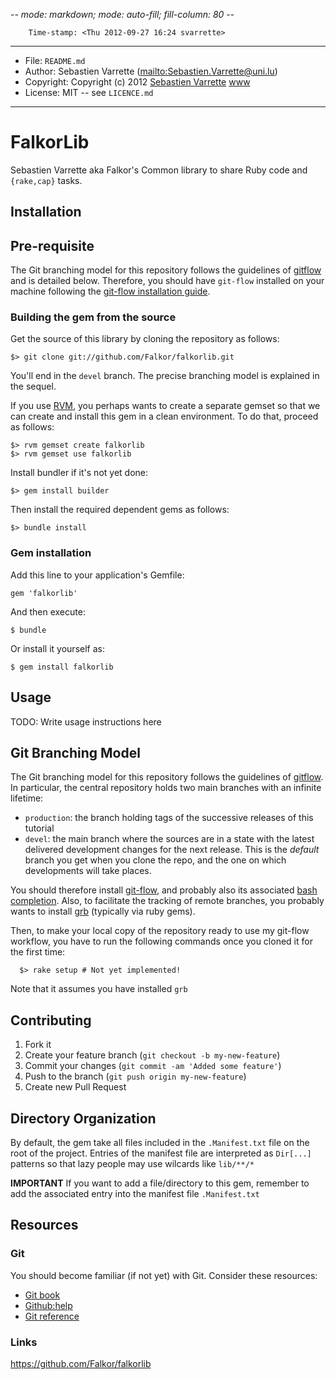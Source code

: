 -*- mode: markdown; mode: auto-fill; fill-column: 80 -*-

        Time-stamp: <Thu 2012-09-27 16:24 svarrette>

-------------------------------------------
* File:   	 `README.md`
* Author:  	 Sebastien Varrette (<mailto:Sebastien.Varrette@uni.lu>)
* Copyright: Copyright (c) 2012 [Sebastien Varrette](mailto:<Sebastien.Varrette@uni.lu>) [www](http://varrette.gforge.uni.lu) 
* License:   MIT -- see `LICENCE.md`

-------------------

# FalkorLib

Sebastien Varrette aka Falkor's Common library to share Ruby code and `{rake,cap}`
tasks. 

## Installation

## Pre-requisite

The Git branching model for this repository follows the guidelines of
[gitflow](http://nvie.com/posts/a-successful-git-branching-model/) and is
detailed below. Therefore, you should have `git-flow` installed on your machine
following the
[git-flow installation guide](https://github.com/nvie/gitflow/wiki/Installation). 

### Building the gem from the source

Get the source of this library by cloning the repository as follows: 

	$> git clone git://github.com/Falkor/falkorlib.git

You'll end in the `devel` branch. The precise branching model is explained in
the sequel. 

If you use [RVM](http://beginrescueend.com/), you perhaps wants to create a
separate gemset so that we can create and install this gem in a clean
environment. To do that, proceed as follows:

    $> rvm gemset create falkorlib
    $> rvm gemset use falkorlib

Install bundler if it's not yet done: 

    $> gem install builder

Then install the required dependent gems as follows: 

    $> bundle install 

### Gem installation 

Add this line to your application's Gemfile:

    gem 'falkorlib'

And then execute:

    $ bundle

Or install it yourself as:

    $ gem install falkorlib

## Usage

TODO: Write usage instructions here


## Git Branching Model

The Git branching model for this repository follows the guidelines of [gitflow](http://nvie.com/posts/a-successful-git-branching-model/). 
In particular, the central repository holds two main branches with an infinite lifetime: 

* `production`: the branch holding tags of the successive releases of this tutorial
* `devel`: the main branch where the sources are in a state with the latest delivered development changes for the next release. This is the *default* branch you get when you clone the repo, and the one on which developments will take places. 

You should therefore install [git-flow](https://github.com/nvie/gitflow), and probably also its associated [bash completion](https://github.com/bobthecow/git-flow-completion). 
Also, to facilitate the tracking of remote branches, you probably wants to install [grb](https://github.com/webmat/git_remote_branch) (typically via ruby gems). 

Then, to make your local copy of the repository ready to use my git-flow workflow, you have to run the following commands once you cloned it for the first time:

      $> rake setup # Not yet implemented!

Note that it assumes you have installed `grb`

## Contributing

1. Fork it
2. Create your feature branch (`git checkout -b my-new-feature`)
3. Commit your changes (`git commit -am 'Added some feature'`)
4. Push to the branch (`git push origin my-new-feature`)
5. Create new Pull Request

## Directory Organization

By default, the gem take all files included in the `.Manifest.txt` file on the
root of the project. Entries of the manifest file are interpreted as `Dir[...]`
patterns so that lazy people may use wilcards like `lib/**/*` 

__IMPORTANT__ If you want to add a file/directory to this gem, remember to add
the associated entry into the manifest file `.Manifest.txt`


## Resources

### Git 

You should become familiar (if not yet) with Git. Consider these resources: 

* [Git book](http://book.git-scm.com/index.html)
* [Github:help](http://help.github.com/mac-set-up-git/)
* [Git reference](http://gitref.org/)

### Links

https://github.com/Falkor/falkorlib
